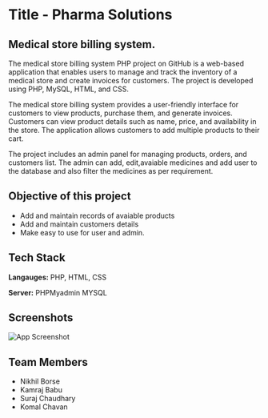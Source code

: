 # Title - Pharma Solutions
## Medical store billing system.

The medical store billing system PHP project on GitHub is a web-based application that enables users to manage and track the inventory of a medical store and create invoices for customers. The project is developed using PHP, MySQL, HTML, and CSS.

The medical store billing system provides a user-friendly interface for customers to view products, purchase them, and generate invoices. Customers can view product details such as name, price, and availability in the store. The application allows customers to add multiple products to their cart.

The project includes an admin panel for managing products, orders, and customers list. The admin can add, edit,avaiable medicines and add user to the database and also filter the medicines as per requirement.

## Objective of this project
- Add and maintain records of avaiable products
- Add and maintain customers details
- Make easy to use for user and admin.


## Tech Stack

**Langauges:** PHP, HTML, CSS

**Server:** PHPMyadmin MYSQL


## Screenshots

![App Screenshot](https://via.placeholder.com/468x300?text=App+Screenshot+Here)

## Team Members

- Nikhil Borse
- Kamraj Babu
- Suraj Chaudhary
- Komal Chavan
